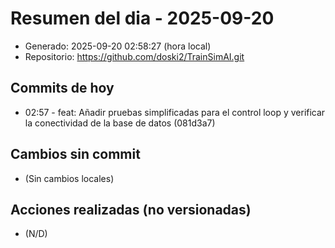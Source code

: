 # Resumen del dia - 2025-09-20

- Generado: 2025-09-20 02:58:27 (hora local)
- Repositorio: https://github.com/doski2/TrainSimAI.git

## Commits de hoy

- 02:57 - feat: Añadir pruebas simplificadas para el control loop y verificar la conectividad de la base de datos (081d3a7)

## Cambios sin commit

- (Sin cambios locales)

## Acciones realizadas (no versionadas)

- (N/D)
